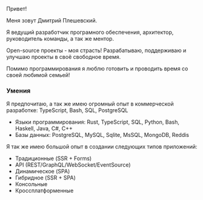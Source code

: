 Привет!

Меня зовут Дмитрий Плешевский.

Я ведущий разработчик програмного обеспечения, архитектор, руководитель команды,
а так же ментор.

Open-source проекты - моя страсть! Разрабатываю, поддерживаю и улучшаю проекты в
своё свободное время.

Помимо программирования я люблю готовить и проводить время со своей любимой
семьей!

### Умения

Я предпочитаю, а так же имею огромный опыт в коммерческой разработке:
TypeScript, Bash, SQL, PostgreSQL

- Языки программирования: Rust, TypeScript, SQL, Python, Bash, Haskell, Java,
  C#, C++
- Базы данных: PostgreSQL, MySQL, Sqlite, MsSQL, MongoDB, Reddis

Я так же имею большой опыт в создании следующих типов приложений:

- Традиционные (SSR + Forms)
- API (REST/GraphQL/WebSocket/EventSource)
- Динамическое (SPA)
- Гибридное (SSR + SPA)
- Консольные
- Кроссплатформенные
